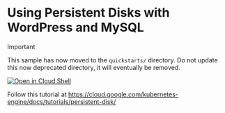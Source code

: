 # Using Persistent Disks with WordPress and MySQL

> [!IMPORTANT]  
> This sample has now moved to the `quickstarts/` directory.
> Do not update this now deprecated directory, it will eventually be removed.

[![Open in Cloud Shell](https://gstatic.com/cloudssh/images/open-btn.svg)](https://ssh.cloud.google.com/cloudshell/editor?cloudshell_git_repo=https://github.com/GoogleCloudPlatform/kubernetes-engine-samples&cloudshell_tutorial=README.md&cloudshell_workspace=wordpress-persistent-disks/)

Follow this tutorial at https://cloud.google.com/kubernetes-engine/docs/tutorials/persistent-disk/


